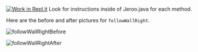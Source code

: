 [![Work in Repl.it](https://classroom.github.com/assets/work-in-replit-14baed9a392b3a25080506f3b7b6d57f295ec2978f6f33ec97e36a161684cbe9.svg)](https://classroom.github.com/online_ide?assignment_repo_id=3222698&assignment_repo_type=AssignmentRepo)
Look for instructions inside of Jeroo.java for each method.

Here are the before and after pictures for ```followWallRight```.

![followWallRightBefore](https://user-images.githubusercontent.com/28961298/93688678-0c2f9880-fa8d-11ea-9168-7d257fe89a63.jpg)


![followWallRightAfter](https://user-images.githubusercontent.com/28961298/93688684-223d5900-fa8d-11ea-83d6-68ff9a032def.jpg)



